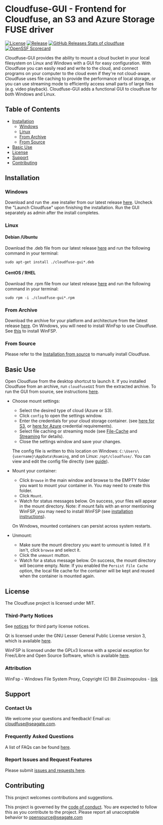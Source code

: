 # Cloudfuse-GUI - Frontend for Cloudfuse, an S3 and Azure Storage FUSE driver

[![License][license-badge]][license-url]
[![Release][release-badge]][release-url]
[![GitHub Releases Stats of cloudfuse][stats-badge]][stats-url]
[![OpenSSF Scorecard][openssf-badge]][openssf-url]

[license-badge]: https://img.shields.io/github/license/Seagate/cloudfuse-gui
[license-url]: https://github.com/Seagate/cloudfuse-gui/blob/main/LICENSE
[release-badge]: https://img.shields.io/github/release/Seagate/cloudfuse-gui.svg
[release-url]: https://github.com/Seagate/cloudfuse-gui/releases/latest
[stats-badge]: https://img.shields.io/github/downloads/Seagate/cloudfuse-gui/total.svg?logo=github
[stats-url]: https://somsubhra.github.io/github-release-stats/?username=Seagate&repository=cloudfuse-gui
[openssf-badge]: https://img.shields.io/ossf-scorecard/github.com/Seagate/cloudfuse-gui?label=openssf%20scorecard
[openssf-url]: https://scorecard.dev/viewer/?uri=github.com/Seagate/cloudfuse-gui

Cloudfuse-GUI provides the ability to mount a cloud bucket in your local filesystem on Linux and Windows with a GUI for easy configuration.
With Cloudfuse you can easily read and write to the cloud, and connect programs on your computer to the cloud even if they're not cloud-aware.
Cloudfuse uses file caching to provide the performance of local storage, or you can use streaming mode to efficiently access small parts of large files (e.g. video playback).
Cloudfuse-GUI adds a functional GUI to cloudfuse for both Windows and Linux.

## Table of Contents

- [Installation](#installation)
  - [Windows](#windows)
  - [Linux](#linux)
  - [From Archive](#from-archive)
  - [From Source](#from-source)
- [Basic Use](#basic-use)
- [License](#license)
- [Support](#support)
- [Contributing](#contributing)

## Installation

### Windows

Download and run the .exe installer from our latest release [here](https://github.com/Seagate/cloudfuse-gui/releases). Uncheck the "Launch Cloudfuse" upon finishing the installation. Run the GUI separately as admin after the install completes.

### Linux

#### Debian /Ubuntu

Download the .deb file from our latest release [here](https://github.com/Seagate/cloudfuse-gui/releases) and run the following command in your terminal:

`sudo apt-get install ./cloudfuse-gui*.deb`

#### CentOS / RHEL

Download the .rpm file from our latest release [here](https://github.com/Seagate/cloudfuse-gui/releases) and run the following command in your terminal:

`sudo rpm -i ./cloudfuse-gui*.rpm`

### From Archive

Download the archive for your platform and architecture from the latest release [here](https://github.com/Seagate/cloudfuse-gui/releases).
On Windows, you will need to install WinFsp to use Cloudfuse. See [this](https://winfsp.dev/rel/) to install WinFSP.

### From Source

Please refer to the [Installation from source](https://github.com/Seagate/cloudfuse-gui/wiki/Installation-From-Source) to
manually install Cloudfuse.

## Basic Use

 Open Cloudfuse from the desktop shortcut to launch it.
If you installed Cloudfuse from an archive, run `cloudfuseGUI` from the extracted archive.
To run the GUI from source, see instructions [here](https://github.com/Seagate/cloudfuse/wiki/Running-the-GUI-from-source).

- Choose mount settings:
  - Select the desired type of cloud (Azure or S3).
  - Click `config` to open the settings window.
  - Enter the credentials for your cloud storage container.
  (see [here for S3](https://github.com/Seagate/cloudfuse/wiki/S3-Storage-Configuration), or [here for Azure](https://github.com/Seagate/cloudfuse/wiki/Azure-Storage-Configuration) credential requirements).
  - Select file caching or streaming mode (see [File-Cache](https://github.com/Seagate/cloudfuse/wiki/File-Cache) and [Streaming](https://github.com/Seagate/cloudfuse/wiki/Streaming) for details).
  - Close the settings window and save your changes.

  The config file is written to this location on Windows: `C:\Users\{username}\AppData\Roaming`, and on Linux: `/opt/cloudfuse/`.
  You can view and edit the config file directly (see [guide](https://github.com/Seagate/cloudfuse/wiki/Config-File)).
- Mount your container:
  - Click `Browse` in the main window and browse to the EMPTY folder you want to mount your container in. You may need to create this folder.
  - Click `Mount`.
  - Watch for status messages below. On success, your files will appear in the mount directory.
    Note: if mount fails with an error mentioning WinFSP, you may need to install WinFSP (see [installation instructions](#installation)).

  On Windows, mounted containers can persist across system restarts.

- Unmount:
  - Make sure the mount directory you want to unmount is listed. If it isn't, click `browse` and select it.
  - Click the `unmount` mutton.
  - Watch for a status message below. On success, the mount directory will become empty.
    Note: If you enabled the `Persist File Cache` option, the local file cache for the container will be kept and reused when the container is mounted again.

## License

The Cloudfuse project is licensed under MIT.

### Third-Party Notices

See [notices](./NOTICE) for third party license notices.

Qt is licensed under the GNU Lesser General Public License version 3, which is available [here](https://doc.qt.io/qt-6/lgpl.html).

WinFSP is licensed under the GPLv3 license with a special exception for Free/Libre and Open Source Software,
which is available [here](https://github.com/winfsp/winfsp/blob/master/License.txt).

### Attribution

WinFsp - Windows File System Proxy, Copyright (C) Bill Zissimopoulos - [link](https://github.com/winfsp/winfsp)

## Support

### Contact Us

We welcome your questions and feedback!
Email us: [cloudfuse@seagate.com](mailto:cloudfuse@seagate.com).

### Frequently Asked Questions

A list of FAQs can be found [here](https://github.com/Seagate/cloudfuse-gui/wiki/Frequently-Asked-Questions).

### Report Issues and Request Features

Please submit [issues and requests here](https://github.com/Seagate/cloudfuse-gui/issues).

## Contributing

This project welcomes contributions and suggestions.

This project is governed by the [code of conduct](CODE_OF_CONDUCT.md).
You are expected to follow this as you contribute to the project.
Please report all unacceptable behavior to [opensource@seagate.com](mailto:opensource@seagate.com)
